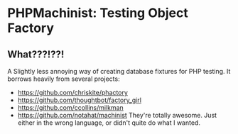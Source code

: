 # PHPMachinist: Testing Object Factory

## What???!??!
A Slightly less annoying way of creating database fixtures for PHP testing. It borrows heavily from
several projects:
 * https://github.com/chriskite/phactory
 * https://github.com/thoughtbot/factory_girl
 * https://github.com/ccollins/milkman
 * https://github.com/notahat/machinist
They're totally awesome. Just either in the wrong language, or didn't quite do what I wanted.
